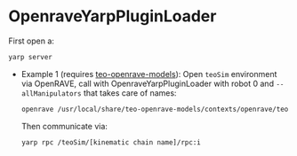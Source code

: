 # OpenraveYarpPluginLoader

First open a:
```bash
yarp server
```

- Example 1 (requires [teo-openrave-models](https://github.com/roboticslab-uc3m/teo-openrave-models)): Open `teoSim` environment via OpenRAVE, call with OpenraveYarpPluginLoader with robot 0 and `--allManipulators` that takes care of names:
   ```bash
   openrave /usr/local/share/teo-openrave-models/contexts/openrave/teo/teo.robot.xml --module OpenraveYarpPluginLoader "open --device controlboardwrapper2 --subdevice YarpOpenraveControlboard --robotIndex 0 --allManipulators"
   ```
   Then communicate via:
   ```bash
   yarp rpc /teoSim/[kinematic chain name]/rpc:i
   ```
